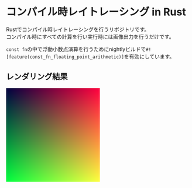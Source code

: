 # コンパイル時レイトレーシング in Rust  
Rustでコンパイル時レイトレーシングを行うリポジトリです。  
コンパイル時にすべての計算を行い実行時には画像出力を行うだけです。  

`const fn`の中で浮動小数点演算を行うためにnightlyビルドで`#![feature(const_fn_floating_point_arithmetic)]`を有効にしています。

## レンダリング結果
![Image1](./output/image1.png)